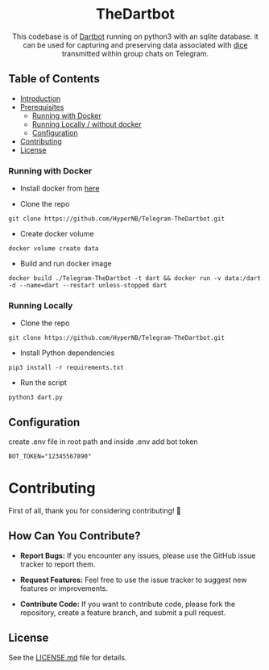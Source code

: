 <div align="center">

# TheDartbot
This codebase is of [Dartbot](https://t.me/TheDartBot) running on python3 with an sqlite database. it can be used for capturing and preserving data associated with [dice](https://core.telegram.org/api/dice) transmitted within group chats on Telegram.
</div>

## Table of Contents

- [Introduction](#introduction)
- [Prerequisites](#prerequisites)
  - [Running with Docker](#running-with-docker)
  - [Running Locally / without docker](#running-locally)
  - [Configuration](#configuration)
- [Contributing](#contributing)
- [License](#license)

### Running with Docker
- Install docker from [here](https://docs.docker.com/engine/install/)

- Clone the repo  
```
git clone https://github.com/HyperNB/Telegram-TheDartbot.git
```

- Create docker volume
```
docker volume create data
```

- Build and run docker image
```
docker build ./Telegram-TheDartbot -t dart && docker run -v data:/dart -d --name=dart --restart unless-stopped dart
```

### Running Locally

- Clone the repo  
```
git clone https://github.com/HyperNB/Telegram-TheDartbot.git
```
- Install Python dependencies

```
pip3 install -r requirements.txt
```

- Run the script
```
python3 dart.py
```

## Configuration
create .env file in root path and inside .env add bot token
```
BOT_TOKEN="12345567890"
```

# Contributing

First of all, thank you for considering contributing! 🎉

## How Can You Contribute?

- **Report Bugs:** If you encounter any issues, please use the GitHub issue tracker to report them.

- **Request Features:** Feel free to use the issue tracker to suggest new features or improvements.

- **Contribute Code:** If you want to contribute code, please fork the repository, create a feature branch, and submit a pull request.

## License

See the [LICENSE.md](LICENSE) file for details.
